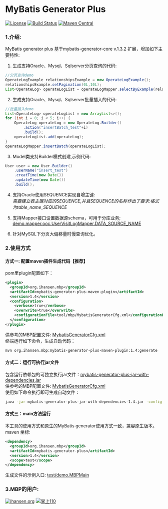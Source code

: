 # MyBatis Generator Plus

[![License](http://img.shields.io/:license-apache-brightgreen.svg)](http://www.apache.org/licenses/LICENSE-2.0.html)
[![Build Status](https://travis-ci.org/handosme/mybatis-generator-plus.svg?branch=master)](https://travis-ci.org/handosme/mybatis-generator-plus)
[![Maven Central](https://img.shields.io/maven-central/v/org.apache.maven/apache-maven.svg)](http://search.maven.org/#artifactdetails%7Corg.ihansen.mbp%7Cmybatis-generator-plus%7C1.1%7Cjar)

### 1.介绍:  
MyBatis generator plus 基于mybatis-generator-core v.1.3.2 扩展，增加如下主要特性:
1. 生成支持Oracle、Mysql、Sqlserver分页查询的代码:   
```java
//分页查询demo
OperateLogExample relationshipsExample = new OperateLogExample();
relationshipsExample.setPagination(0L,10L);
List<OperateLog> operateLogList = operateLogMapper.selectByExample(relationshipsExample);
```  

2. 生成支持Oracle、Mysql、Sqlserver批量插入的代码:   
```java
//批量插入demo
List<OperateLog> operateLogList = new ArrayList<>();
for (int i = 0; i < 5; i++) {
    OperateLog operateLog = new OperateLog.Builder()
        .action("insertBatch_test"+i)
        .build();
    operateLogList.add(operateLog);
}
operateLogMapper.insertBatch(operateLogList);
```  

3. Model类支持Builder模式创建,示例代码:
```java
User user = new User.Builder()
    .userName("insert_test")
    .creatTime(new Date())
    .updateTime(new Date())
    .build();
```   

4. 支持Oracle使用SEQUENCE实现自增主键:  
*需要建立表主键对应的SEQUENCE,并且SEQUENCE的名称作出了要求:格式为table_name_SEQUENCE*
5. 支持Mapper接口设置数据源schema，可用于分库业务;  
[demo.mapper.ooc.UserVisitLogMapper.DATA_SOURCE_NAME](https://github.com/handosme/mybatis-generator-plus/blob/f9f6b609339bdfbc0ba95fa05aad9c85d8bad7e7/src/test/java/demo/mapper/ooc/UserVisitLogMapper.java#L9)  

6. 针对MySQL下分页大偏移量时慢查询优化。

### 2.使用方式  
#### 方式一: 配置maven插件生成代码【推荐】  
pom里plugin配置如下：  
```xml
<plugin>
  <groupId>org.ihansen.mbp</groupId>
  <artifactId>mybatis-generator-plus-maven-plugin</artifactId>
  <version>1.4</version>
  <configuration>
    <verbose>true</verbose>
    <overwrite>true</overwrite>
    <configurationFile>tool/mbp/MybatisGeneratorCfg.xml</configurationFile>
  </configuration>
</plugin>
```
供参考的MBP配置文件: 
[MybatisGeneratorCfg.xml](https://github.com/handosme/mybatis-generator-plus/blob/master/src/test/resources/MybatisGeneratorCfg.xml)  
终端运行如下命令，生成自动代码：  
```bash
mvn org.ihansen.mbp:mybatis-generator-plus-maven-plugin:1.4:generate
```

#### 方式二：运行可执行jar文件  
包含运行依赖包的可独立执行jar文件：[mybatis-generator-plus-jar-with-dependencies.jar](https://static-ali.ihansen.org/jar/mbp/mybatis-generator-plus-jar-with-dependencies-1.4.jar)   
供参考的MBP配置文件: 
[MybatisGeneratorCfg.xml](https://github.com/handosme/mybatis-generator-plus/blob/master/src/test/resources/MybatisGeneratorCfg.xml)  
使用如下命令执行即可生成自动文件：
```bash
java -jar mybatis-generator-plus-jar-with-dependencies-1.4.jar -configfile MybatisGeneratorCfg.xml -overwrite
```


#### 方式三：main方法运行
本工具的使用方式和原生的MyBatis generator使用方式一致，兼容原生版本。maven 坐标:
```xml
<dependency>
  <groupId>org.ihansen.mbp</groupId>
  <artifactId>mybatis-generator-plus</artifactId>
  <version>1.4</version>
  <scope>test</scope>
</dependency>
```
生成文件的示例入口: 
[test/demo.MBPMain](https://github.com/handosme/mybatis-generator-plus/blob/master/src/test/java/demo/MBPMain.java)    



### 3.MBP的用户:
[![ihansen.org](http://ihansen.oss-cn-hangzhou.aliyuncs.com/img/ihansen.png)](https://api.ihansen.org/)
[![掌上110](http://ihansen.oss-cn-hangzhou.aliyuncs.com/img/110_6b54392.png)](http://www.lvwan.com/110.html)



